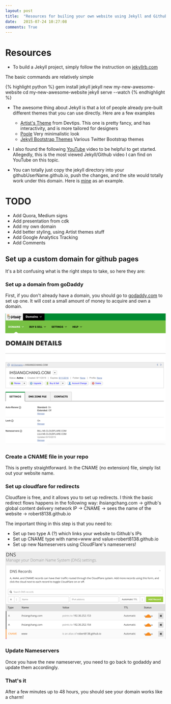 ```yaml
---
layout: post
title:  "Resources for builing your own website using Jekyll and Github"
date:   2015-07-24 10:27:08
comments: True
---
```


# **Resources**

* To build a Jekyll project, simply follow the instruction on [jekyllrb.com]

The basic commands are relatively simple

{% highlight python %}
gem install jekyll
jekyll new my-new-awesome-website
cd my-new-awesome-website
jekyll serve --watch
{% endhighlight %}


* The awesome thing about Jekyll is that a lot of people already pre-built different themes that you can use directly. Here are a few examples

  * [Artist's Theme] from Devtips. This one is pretty fancy, and has interactivity, and is more tailored for designers
  * [Poole] Very minimalistic look
  * [Jekyll Bootstrap Themes] Various Twitter Bootstrap themes


* I also found the following [YouTube] video to be helpful to get started. Allegedly, this is the most viewed Jekyll/Github video I can find on YouTube on this topic.


* You can totally just copy the jekyll directory into your githubUserName.github.io, push the changes, and the site would totally work under this domain. Here is [mine] as an example.

# **TODO**
* Add Quora, Medium signs
* Add presentation from cdk
* Add my own domain
* Add better styling, using Artist themes stuff
* Add Google Analytics Tracking
* Add Comments

## **Set up a custom domain for github pages**

It's a bit confusing what is the right steps to take, so here they are:

### Set up a domain from goDaddy

First, if you don't already have a domain, you should go to [godaddy.com]  to set up one. It will cost a small amount of money to acquire and own a domain. 

![Godaddy](/images/godaddy.png)

### Create a CNAME file in your repo
This is pretty straightforward. In the CNAME (no extension) file, simply list out your website name. 

### Set up cloudfare for redirects

Cloudfare is free, and it allows you to set up redirects. I think the basic redirect flows happens in the following way: ihsiangchang.com -> github's global content delivery network IP -> CNAME -> sees the name of the website -> robert8138.github.io

The important thing in this step is that you need to:

* Set up two type A (?) which links your website to Github's IPs
* Set up CNAME type with name=www and value=robert8138.github.io
* Set up new Nameservers using CloudFlare's nameservers!

![cloudfare](/images/cloudfare.png)

### Update Nameservers
Once you have the new nameserver, you need to go back to godaddy and update them accordingly.

### That's it

After a few minutes up to 48 hours, you should see your domain works like a charm!

[jekyllrb.com]: http://jekyllrb.com/
[Artist's Theme]: https://github.com/DevTips/Artists-Theme
[Poole]: https://github.com/poole/poole
[Jekyll Bootstrap Themes]: http://themes.jekyllbootstrap.com/
[YouTube]: https://www.youtube.com/watch?v=O7NBEFmA7yA
[mine]: https://github.com/robert8138/robert8138.github.io
[godaddy.com]: https://www.godaddy.com
